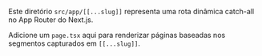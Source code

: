 Este diretório `src/app/[[...slug]]` representa uma rota dinâmica catch-all no App Router do Next.js.

Adicione um `page.tsx` aqui para renderizar páginas baseadas nos segmentos capturados em `[[...slug]]`.